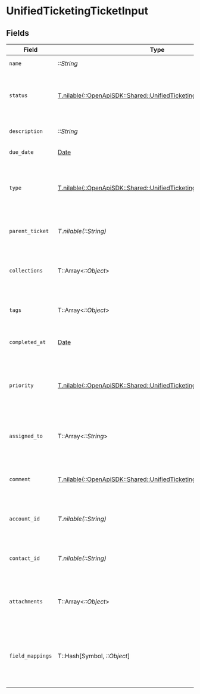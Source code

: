 # UnifiedTicketingTicketInput


## Fields

| Field                                                                                                                              | Type                                                                                                                               | Required                                                                                                                           | Description                                                                                                                        | Example                                                                                                                            |
| ---------------------------------------------------------------------------------------------------------------------------------- | ---------------------------------------------------------------------------------------------------------------------------------- | ---------------------------------------------------------------------------------------------------------------------------------- | ---------------------------------------------------------------------------------------------------------------------------------- | ---------------------------------------------------------------------------------------------------------------------------------- |
| `name`                                                                                                                             | *::String*                                                                                                                         | :heavy_check_mark:                                                                                                                 | The name of the ticket                                                                                                             | Customer Service Inquiry                                                                                                           |
| `status`                                                                                                                           | [T.nilable(::OpenApiSDK::Shared::UnifiedTicketingTicketInputStatus)](../../models/shared/unifiedticketingticketinputstatus.md)     | :heavy_minus_sign:                                                                                                                 | The status of the ticket. Authorized values are OPEN or CLOSED.                                                                    | OPEN                                                                                                                               |
| `description`                                                                                                                      | *::String*                                                                                                                         | :heavy_check_mark:                                                                                                                 | The description of the ticket                                                                                                      | Help customer                                                                                                                      |
| `due_date`                                                                                                                         | [Date](https://ruby-doc.org/stdlib-2.6.1/libdoc/date/rdoc/Date.html)                                                               | :heavy_minus_sign:                                                                                                                 | The date the ticket is due                                                                                                         | 2024-10-01T12:00:00Z                                                                                                               |
| `type`                                                                                                                             | [T.nilable(::OpenApiSDK::Shared::UnifiedTicketingTicketInputType)](../../models/shared/unifiedticketingticketinputtype.md)         | :heavy_minus_sign:                                                                                                                 | The type of the ticket. Authorized values are PROBLEM, QUESTION, or TASK                                                           | BUG                                                                                                                                |
| `parent_ticket`                                                                                                                    | *T.nilable(::String)*                                                                                                              | :heavy_minus_sign:                                                                                                                 | The UUID of the parent ticket                                                                                                      | 801f9ede-c698-4e66-a7fc-48d19eebaa4f                                                                                               |
| `collections`                                                                                                                      | T::Array<*::Object*>                                                                                                               | :heavy_minus_sign:                                                                                                                 | The collection UUIDs the ticket belongs to                                                                                         | [<br/>"801f9ede-c698-4e66-a7fc-48d19eebaa4f"<br/>]                                                                                 |
| `tags`                                                                                                                             | T::Array<*::Object*>                                                                                                               | :heavy_minus_sign:                                                                                                                 | The tags names of the ticket                                                                                                       | [<br/>"my_tag",<br/>"urgent_tag"<br/>]                                                                                             |
| `completed_at`                                                                                                                     | [Date](https://ruby-doc.org/stdlib-2.6.1/libdoc/date/rdoc/Date.html)                                                               | :heavy_minus_sign:                                                                                                                 | The date the ticket has been completed                                                                                             | 2024-10-01T12:00:00Z                                                                                                               |
| `priority`                                                                                                                         | [T.nilable(::OpenApiSDK::Shared::UnifiedTicketingTicketInputPriority)](../../models/shared/unifiedticketingticketinputpriority.md) | :heavy_minus_sign:                                                                                                                 | The priority of the ticket. Authorized values are HIGH, MEDIUM or LOW.                                                             | HIGH                                                                                                                               |
| `assigned_to`                                                                                                                      | T::Array<*::String*>                                                                                                               | :heavy_minus_sign:                                                                                                                 | The users UUIDs the ticket is assigned to                                                                                          | [<br/>"801f9ede-c698-4e66-a7fc-48d19eebaa4f"<br/>]                                                                                 |
| `comment`                                                                                                                          | [T.nilable(::OpenApiSDK::Shared::UnifiedTicketingTicketInputComment)](../../models/shared/unifiedticketingticketinputcomment.md)   | :heavy_minus_sign:                                                                                                                 | The comment of the ticket                                                                                                          | {<br/>"content": "Assigned the issue !"<br/>}                                                                                      |
| `account_id`                                                                                                                       | *T.nilable(::String)*                                                                                                              | :heavy_minus_sign:                                                                                                                 | The UUID of the account which the ticket belongs to                                                                                | 801f9ede-c698-4e66-a7fc-48d19eebaa4f                                                                                               |
| `contact_id`                                                                                                                       | *T.nilable(::String)*                                                                                                              | :heavy_minus_sign:                                                                                                                 | The UUID of the contact which the ticket belongs to                                                                                | 801f9ede-c698-4e66-a7fc-48d19eebaa4f                                                                                               |
| `attachments`                                                                                                                      | T::Array<*::Object*>                                                                                                               | :heavy_minus_sign:                                                                                                                 | The attachements UUIDs tied to the ticket                                                                                          | [<br/>"801f9ede-c698-4e66-a7fc-48d19eebaa4f"<br/>]                                                                                 |
| `field_mappings`                                                                                                                   | T::Hash[Symbol, *::Object*]                                                                                                        | :heavy_minus_sign:                                                                                                                 | The custom field mappings of the ticket between the remote 3rd party & Panora                                                      | {<br/>"fav_dish": "broccoli",<br/>"fav_color": "red"<br/>}                                                                         |